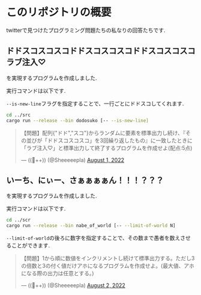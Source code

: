 # このリポジトリの概要

twitterで見つけたプログラミング問題たちの私なりの回答たちです.

## ドドスコスコスコドドスコスコスコドドスコスコスコラブ注入♡

を実現するプログラムを作成しました.  

実行コマンドは以下です.

`--is-new-line`フラグを指定することで、一行ごとにドドスコしてくれます.

```bash
cd ../src
cargo run --release --bin dodosuko [-- --is-new-line]
```

<blockquote class="twitter-tweet"><p lang="ja" dir="ltr">【問題】配列{&quot;ドド&quot;,&quot;スコ&quot;}からランダムに要素を標準出力し続け、『その並びが「ドドスコスコスコ」を3回繰り返したもの』に一致したときに「ラブ注入♡」と標準出力して終了するプログラムを作成せよ(配点:5点)</p>&mdash; ((🐑++)) (@Sheeeeepla) <a href="https://twitter.com/Sheeeeepla/status/1554028833942441984?ref_src=twsrc%5Etfw">August 1, 2022</a></blockquote>

## いーち、にぃー、さぁぁぁぁん！！！？？？

を実現するプログラムを作成しました.  

実行コマンドは以下です.

```bash
cd ../scr
cargo run --release --bin nabe_of_world [-- --limit-of-world N]
```

`--limit-of-world`の後ろに数字を指定することで、その数まで愚者を数えさせることができます.

<blockquote class="twitter-tweet"><p lang="ja" dir="ltr">【問題】1から順に数値をインクリメントし続けて標準出力する。ただし3の倍数と3の付く値だけアホになるプログラムを作成せよ。(最大値、アホになる際の出力は任意とする。)</p>&mdash; ((🐑++)) (@Sheeeeepla) <a href="https://twitter.com/Sheeeeepla/status/1554415675212693504?ref_src=twsrc%5Etfw">August 2, 2022</a></blockquote>
